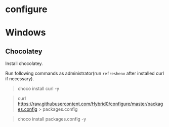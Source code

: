 # configure

# Windows

## Chocolatey
Install chocolatey.

Run following commands as administrator(run `refreshenv` after installed curl if necessary).

> choco install curl -y

> curl https://raw.githubusercontent.com/Hybrid0/configure/master/packages.config > packages.config

> choco install packages.config -y
